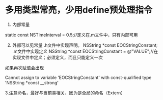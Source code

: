 # 多用类型常亮，少用define预处理指令


1. 内部常量

static const NSTimeInterval = 0.5;//定义在.m文件中，只有内部可用

2. 外部可以见常量
.h文件中实现声明。
NSString *const EOCStringConstant;
.m文件中实现定义
NSString *const EOCStringConstant = @"VALUE";//在实现文件中定义；必须定义，而且只能定义一次

如果再次赋值会出现

Cannot assign to variable 'EOCStringConstant' with const-qualified type 'NSString *const __strong'

3.注意命名，最好与当前类相关，因为是全局的命名（Extern）

